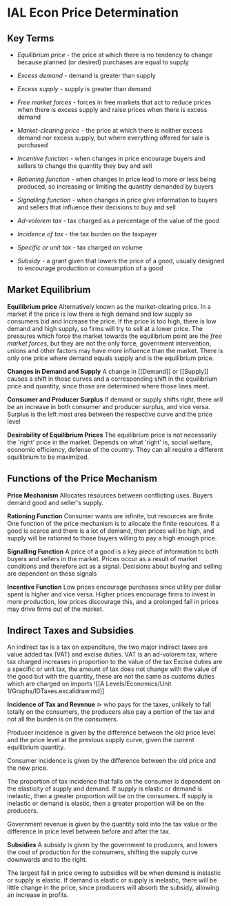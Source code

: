 # IAL Econ Price Determination
## __Key Terms__
- _Equilibrium price_ - the price at which there is no tendency to change because planned (or desired) purchases are equal to supply
- _Excess demand_ - demand is greater than supply
- _Excess supply_ - supply is greater than demand
- _Free market forces_ - forces in free markets that act to reduce prices when there is excess supply and raise prices when there is excess demand
- _Market-clearing price_ - the price at which there is neither excess demand nor excess supply, but where everything offered for sale is purchased

- _Incentive function_ - when changes in price encourage buyers and sellers to change the quantity they buy and sell
- _Rationing function_ - when changes in price lead to more or less being produced, so increasing or limiting the quantity demanded by buyers
- _Signalling function_ - when changes in price give information to buyers and sellers that influence their decisions to buy and sell

- _Ad-volorem tax_ - tax charged as a percentage of the value of the good
- _Incidence of tax_ - the tax burden on the taxpayer
- _Specific or unit tax_ - tax charged on volume
- _Subsidy_ - a grant given that lowers the price of a good, usually designed to encourage production or consumption of a good

## Market Equilibrium
__Equilibrium price__
Alternatively known as the market-clearing price. In a market if the price is low there is high demand and low supply so consumers bid and increase the price. If the price is too high, there is low demand and high supply, so firms will try to sell at a lower price.
The pressures which force the market towards the equilibrium point are the _free market forces_, but they are not the only force, government intervention, unions and other factors may have more influence than the market.
There is only one price where demand equals supply and is the equilibrium price.

__Changes in Demand and Supply__
A change in [[Demand]] or [[Supply]] causes a shift in those curves and a corresponding shift in the equilibrium price and quantity, since those are determined where those lines meet.

__Consumer and Producer Surplus__
If demand or supply shifts right, there will be an increase in both consumer and producer surplus, and vice versa.
Surplus is the left most area between the respective curve and the price level

__Desirability of Equilibrium Prices__
The equilibrium price is not necessarily the 'right' price in the market. Depends on what 'right' is, social welfare, economic efficiency, defense of the country. They can all require a different equilibrium to be maximized. 

## Functions of the Price Mechanism
__Price Mechanism__
Allocates resources between conflicting uses. Buyers demand good and seller's supply.

__Rationing Function__
Consumer wants are infinite, but resources are finite. One function of the price mechanism is to allocate the finite resources. If a good is scarce and there is a lot of demand, then prices will be high, and supply will be rationed to those buyers willing to pay a high enough price.

__Signalling Function__
A price of a good is a key piece of information to both buyers and sellers in the market. Prices occur as a result of market conditions and therefore act as a signal. Decisions about buying and selling are dependent on these signals

__Incentive Function__
Low prices encourage purchases since utility per dollar spent is higher and vice versa. Higher prices encourage firms to invest in more production, low prices discourage this, and a prolonged fall in prices may drive firms out of the market.


## Indirect Taxes and Subsidies
An indirect tax is a tax on expenditure, the two major indirect taxes are value added tax (VAT) and excise duties.
VAT is an ad-volorem tax, where tax charged increases in proportion to the value of the tax
Excise duties are a specific or unit tax, the amount of tax does not change with the value of the good but with the quantity, these are not the same as customs duties which are charged on imports
![[A Levels/Economics/Unit 1/Graphs/IDTaxes.excalidraw.md]]

__Incidence of Tax and Revenue__
$\rhd$ who pays for the taxes, unlikely to fall totally on the consumers, the producers also pay a portion of the tax and not all the burden is on the consumers.

Producer incidence is given by the difference between the old price level and the price level at the previous supply curve, given the current equilibrium quantity.

Consumer incidence is given by the difference between the old price and the new price.

The proportion of tax incidence that falls on the consumer is dependent on the elasticity of supply and demand. If supply is elastic or demand is inelastic, then a greater proportion will be on the consumers. If supply is inelastic or demand is elastic, then a greater proportion will be on the producers. 

Government revenue is given by the quantity sold into the tax value or the difference in price level between before and after the tax.

__Subsidies__
A subsidy is given by the government to producers, and lowers the cost of production for the consumers, shifting the supply curve downwards and to the right.

The largest fall in price owing to subsidies will be when demand is inelastic or supply is elastic. If demand is elastic or supply is inelastic, there will be little change in the price, since producers will absorb the subsidy, allowing an increase in profits.





